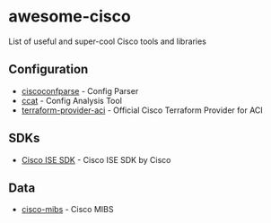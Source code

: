 # awesome-cisco
List of useful and super-cool Cisco tools and libraries


## Configuration

* [ciscoconfparse](https://github.com/mpenning/ciscoconfparse) - Config Parser
* [ccat](https://github.com/frostbits-security/ccat) - Config Analysis Tool
* [terraform-provider-aci](https://github.com/CiscoDevNet/terraform-provider-aci) - Official Cisco Terraform Provider for ACI


## SDKs
* [Cisco ISE SDK](https://github.com/CiscoISE/ciscoisesdk) - Cisco ISE SDK by Cisco


## Data
* [cisco-mibs](https://github.com/cisco/cisco-mibs) - Cisco MIBS

